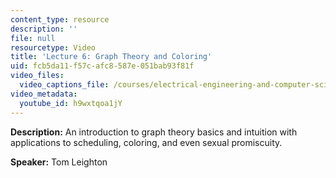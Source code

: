 ```yaml
---
content_type: resource
description: ''
file: null
resourcetype: Video
title: 'Lecture 6: Graph Theory and Coloring'
uid: fcb5da11-f57c-afc8-587e-051bab93f81f
video_files:
  video_captions_file: /courses/electrical-engineering-and-computer-science/6-042j-mathematics-for-computer-science-fall-2010/video-lectures/lecture-6-graph-theory-and-coloring/h9wxtqoa1jY.vtt
video_metadata:
  youtube_id: h9wxtqoa1jY
---
```


**Description:** An introduction to graph theory basics and intuition with applications to scheduling, coloring, and even sexual promiscuity.

**Speaker:** Tom Leighton